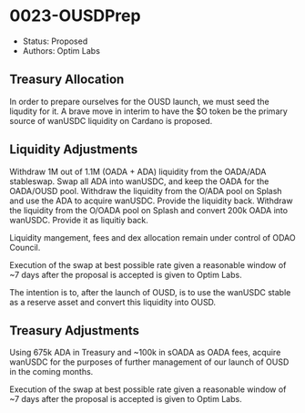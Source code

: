 # 0023-OUSDPrep

- Status: Proposed
- Authors: Optim Labs

## Treasury Allocation

In order to prepare ourselves for the OUSD launch, we must seed the liqudity for it. A brave move in interim to have the $O token be the primary source of wanUSDC liquidity on Cardano is proposed.

## Liquidity Adjustments

Withdraw 1M out of 1.1M (OADA + ADA) liquidity from the OADA/ADA stableswap. Swap all ADA into wanUSDC, and keep the OADA for the OADA/OUSD pool. 
Withdraw the liquidity from the O/ADA pool on Splash and use the ADA to acquire wanUSDC. Provide the liquidity back.
Withdraw the liquidity from the O/OADA pool on Splash and convert 200k OADA into wanUSDC. Provide it as liquitiy back.

Liquidity mangement, fees and dex allocation remain under control of ODAO Council.

Execution of the swap at best possible rate given a reasonable window of ~7 days after the proposal is accepted is given to Optim Labs.

The intention is to, after the launch of OUSD, is to use the wanUSDC stable as a reserve asset and convert this liquidity into OUSD.

## Treasury Adjustments

Using 675k ADA in Treasury and ~100k in sOADA as OADA fees, acquire wanUSDC for the purposes of further management of our launch of OUSD in the coming months.

Execution of the swap at best possible rate given a reasonable window of ~7 days after the proposal is accepted is given to Optim Labs.
